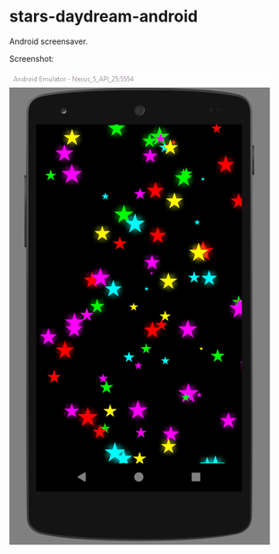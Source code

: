 # stars-daydream-android
Android screensaver. 

Screenshot:

![stars](https://github.com/catalinc/stars-daydream-android/raw/master/dream.gif)